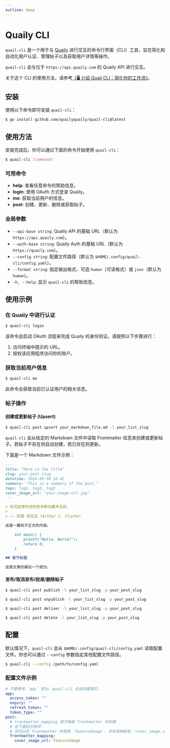 ```yaml
---
outline: deep
---
```


# Quaily CLI

`quail-cli` 是一个用于与 [Quaily](https://quaily.com) 进行交互的命令行界面（CLI）工具，旨在简化和自动化用户认证、管理帖子以及获取用户详情等操作。

`quail-cli` 会与位于 `https://api.quaily.com` 的 Quaily API 进行交互。

关于这个 CLI 的使用方法，请参考[《🖥️ 介绍 Quail CLI：简化你的工作流》](https://quaily.com/quail-zh/p/introducing-quail-cli-simplifying-your-workflow)。

## 安装

使用以下命令即可安装 `quail-cli`：

```bash
$ go install github.com/quailyquaily/quail-cli@latest
```

## 使用方法

安装完成后，你可以通过下面的命令开始使用 `quail-cli`：

```bash
$ quail-cli [command]
```

### 可用命令

- **help**: 查看任意命令的帮助信息。
- **login**: 使用 OAuth 方式登录 Quaily。
- **me**: 获取当前用户的信息。
- **post**: 创建、更新、删除或获取帖子。

### 全局参数

- `--api-base string`: Quaily API 的基础 URL（默认为 `https://api.quaily.com`）。
- `--auth-base string`: Quaily Auth 的基础 URL（默认为 `https://quaily.com`）。
- `--config string`: 配置文件路径（默认为 `$HOME/.config/quail-cli/config.yaml`）。
- `--format string`: 指定输出格式，可选 `human`（可读格式）或 `json`（默认为 `human`）。
- `-h, --help`: 显示 `quail-cli` 的帮助信息。

## 使用示例

### 在 Quaily 中进行认证

```bash
$ quail-cli login
```

该命令会启动 OAuth 流程来完成 Quaily 的身份验证。请按照以下步骤进行：

1. 访问终端中提示的 URL。
2. 授权该应用程序访问你的账户。

### 获取当前用户信息

```bash
$ quail-cli me
```

此命令会获取当前已认证用户的相关信息。

### 帖子操作

#### 创建或更新帖子 (Upsert)

```bash
$ quail-cli post upsert your_markdown_file.md -l your_list_slug
```

`quail-cli` 会从给定的 Markdown 文件中读取 Frontmatter 信息来创建或更新帖子。若帖子不存在则自动创建，若已存在则更新。

下面是一个 Markdown 文件示例：

```markdown
---
title: "Here is the title"
slug: your-post-slug
datetime: 2024-09-30 18:42
summary: "This is a summary of the post."
tags: tag1, tag2, tag3
cover_image_url: "your-image-url.jpg"
---

> 任何足够先进的技术都与魔术无异。
>
> —— 阿瑟·克拉克 (Arthur C. Clarke)

这是一篇帖子正文的内容。

    int main() {
        printf("Hello, World!");
        return 0;
    }

## 章节标题

这是文章的最后一个部分。
```

#### 发布/取消发布/投递/删除帖子

```bash
$ quail-cli post publish -l your_list_slug -p your_post_slug
```

```bash
$ quail-cli post unpublish -l your_list_slug -p your_post_slug
```

```bash
$ quail-cli post deliver -l your_list_slug -p your_post_slug
```

```bash
$ quail-cli post delete -l your_list_slug -p your_post_slug
```

## 配置

默认情况下，`quail-cli` 会从 `$HOME/.config/quail-cli/config.yaml` 读取配置文件。你也可以通过 `--config` 参数指定其他配置文件路径。

```bash
$ quail-cli --config /path/to/config.yaml
```

### 配置文件示例

```yaml
# 不要修改 `app` 部分，quail-cli 会自动管理它。
app:
  access_token: ""
  expiry: ""
  refresh_token: ""
  token_type: ""
post:
  # frontmatter_mapping 用于映射 frontmatter 中的键
  # 在下面的示例中：
  # 你可以在 frontmatter 中使用 `featureImage`，并将其映射到 `cover_image_url`
  frontmatter_mapping:
    cover_image_url: featureImage
```